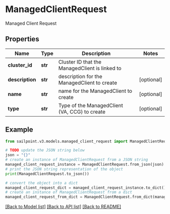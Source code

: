 # ManagedClientRequest

Managed Client Request

## Properties

Name | Type | Description | Notes
------------ | ------------- | ------------- | -------------
**cluster_id** | **str** | Cluster ID that the ManagedClient is linked to | 
**description** | **str** | description for the ManagedClient to create | [optional] 
**name** | **str** | name for the ManagedClient to create | [optional] 
**type** | **str** | Type of the ManagedClient (VA, CCG) to create | [optional] 

## Example

```python
from sailpoint.v3.models.managed_client_request import ManagedClientRequest

# TODO update the JSON string below
json = "{}"
# create an instance of ManagedClientRequest from a JSON string
managed_client_request_instance = ManagedClientRequest.from_json(json)
# print the JSON string representation of the object
print(ManagedClientRequest.to_json())

# convert the object into a dict
managed_client_request_dict = managed_client_request_instance.to_dict()
# create an instance of ManagedClientRequest from a dict
managed_client_request_from_dict = ManagedClientRequest.from_dict(managed_client_request_dict)
```
[[Back to Model list]](../README.md#documentation-for-models) [[Back to API list]](../README.md#documentation-for-api-endpoints) [[Back to README]](../README.md)


